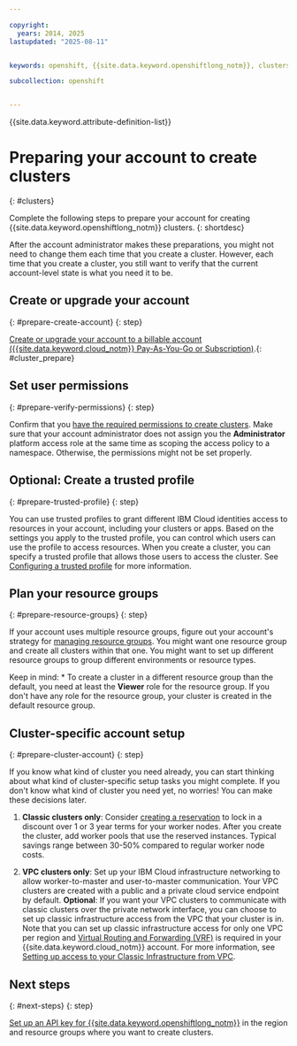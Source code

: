 ```yaml
---

copyright: 
  years: 2014, 2025
lastupdated: "2025-08-11"


keywords: openshift, {{site.data.keyword.openshiftlong_notm}}, clusters, worker nodes, worker pools

subcollection: openshift


---
```


{{site.data.keyword.attribute-definition-list}}



# Preparing your account to create clusters
{: #clusters}

Complete the following steps to prepare your account for creating {{site.data.keyword.openshiftlong_notm}} clusters.
{: shortdesc}

After the account administrator makes these preparations, you might not need to change them each time that you create a cluster. However, each time that you create a cluster, you still want to verify that the current account-level state is what you need it to be.


## Create or upgrade your account
{: #prepare-create-account}
{: step}

[Create or upgrade your account to a billable account ({{site.data.keyword.cloud_notm}} Pay-As-You-Go or Subscription)](https://cloud.ibm.com/registration).{: #cluster_prepare}


## Set user permissions
{: #prepare-verify-permissions}
{: step}

Confirm that you [have the required permissions to create clusters](/docs/openshift?topic=openshift-iam-platform-access-roles). Make sure that your account administrator does not assign you the **Administrator** platform access role at the same time as scoping the access policy to a namespace. Otherwise, the permissions might not be set properly.



## Optional: Create a trusted profile
{: #prepare-trusted-profile}
{: step}

You can use trusted profiles to grant different IBM Cloud identities access to resources in your account, including your clusters or apps. Based on the settings you apply to the trusted profile, you can control which users can use the profile to access resources. When you create a cluster, you can specify a trusted profile that allows those users to access the cluster. See [Configuring a trusted profile](/docs/containers?topic=containers-configure-trusted-profile&interface=ui) for more information.

## Plan your resource groups
{: #prepare-resource-groups}
{: step}

If your account uses multiple resource groups, figure out your account's strategy for [managing resource groups](/docs/openshift?topic=openshift-iam-platform-access-roles). You might want one resource group and create all clusters within that one. You might want to set up different resource groups to group different environments or resource types.


Keep in mind:
    * To create a cluster in a different resource group than the default, you need at least the **Viewer** role for the resource group. If you don't have any role for the resource group, your cluster is created in the default resource group.


## Cluster-specific account setup
{: #prepare-cluster-account}
{: step}

If you know what kind of cluster you need already, you can start thinking about what kind of cluster-specific setup tasks you might complete. If you don't know what kind of cluster you need yet, no worries! You can make these decisions later.

1. **Classic clusters only**: Consider [creating a reservation](/docs/openshift?topic=openshift-reservations) to lock in a discount over 1 or 3 year terms for your worker nodes. After you create the cluster, add worker pools that use the reserved instances. Typical savings range between 30-50% compared to regular worker node costs.

1. **VPC clusters only**: Set up your IBM Cloud infrastructure networking to allow worker-to-master and user-to-master communication. Your VPC clusters are created with a public and a private cloud service endpoint by default. **Optional**: If you want your VPC clusters to communicate with classic clusters over the private network interface, you can choose to set up classic infrastructure access from the VPC that your cluster is in. Note that you can set up classic infrastructure access for only one VPC per region and [Virtual Routing and Forwarding (VRF)](/docs/account?topic=account-vrf-service-endpoint&interface=ui) is required in your {{site.data.keyword.cloud_notm}} account. For more information, see [Setting up access to your Classic Infrastructure from VPC](/docs/vpc?topic=vpc-setting-up-access-to-classic-infrastructure).


## Next steps
{: #next-steps}
{: step}

[Set up an API key for {{site.data.keyword.openshiftlong_notm}}](/docs/openshift?topic=openshift-access-creds) in the region and resource groups where you want to create clusters. 
